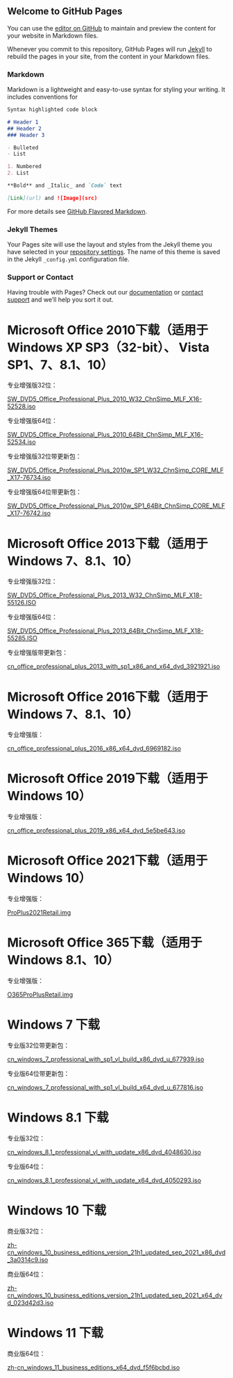 ## Welcome to GitHub Pages

You can use the [editor on GitHub](https://github.com/AnnaLili/AnnaLili.github.io/edit/main/index.md) to maintain and preview the content for your website in Markdown files.

Whenever you commit to this repository, GitHub Pages will run [Jekyll](https://jekyllrb.com/) to rebuild the pages in your site, from the content in your Markdown files.

### Markdown

Markdown is a lightweight and easy-to-use syntax for styling your writing. It includes conventions for

```markdown
Syntax highlighted code block

# Header 1
## Header 2
### Header 3

- Bulleted
- List

1. Numbered
2. List

**Bold** and _Italic_ and `Code` text

[Link](url) and ![Image](src)
```

For more details see [GitHub Flavored Markdown](https://guides.github.com/features/mastering-markdown/).

### Jekyll Themes

Your Pages site will use the layout and styles from the Jekyll theme you have selected in your [repository settings](https://github.com/AnnaLili/AnnaLili.github.io/settings/pages). The name of this theme is saved in the Jekyll `_config.yml` configuration file.

### Support or Contact

Having trouble with Pages? Check out our [documentation](https://docs.github.com/categories/github-pages-basics/) or [contact support](https://support.github.com/contact) and we’ll help you sort it out.
<h1>Microsoft Office 2010下载（适用于Windows XP SP3（32-bit）、 Vista SP1、7、8.1、10）</h1>
 
<p>专业增强版32位：</p>
<a href="ed2k://|file|SW_DVD5_Office_Professional_Plus_2010_W32_ChnSimp_MLF_X16-52528.iso|926285824|3FE784EF02E56648D0920E7D5CA5A9A3|/">SW_DVD5_Office_Professional_Plus_2010_W32_ChnSimp_MLF_X16-52528.iso</a>
<p>专业增强版64位：</p>
<a href="ed2k://|file|SW_DVD5_Office_Professional_Plus_2010_64Bit_ChnSimp_MLF_X16-52534.iso|1009090560|C0BADE6BE073CC00609E6CA16D0C62AC|/">SW_DVD5_Office_Professional_Plus_2010_64Bit_ChnSimp_MLF_X16-52534.iso</a>
<p>专业增强版32位带更新包：</p>
<a href="ed2k://|file|SW_DVD5_Office_Professional_Plus_2010w_SP1_W32_ChnSimp_CORE_MLF_X17-76734.iso|1412091904|79B75EE3F629A1BD925E6C0AEFDECA10|/">SW_DVD5_Office_Professional_Plus_2010w_SP1_W32_ChnSimp_CORE_MLF_X17-76734.iso</a>
<p>专业增强版64位带更新包：</p>
<a href="ed2k://|file|SW_DVD5_Office_Professional_Plus_2010w_SP1_64Bit_ChnSimp_CORE_MLF_X17-76742.iso|1612515328|032320121E0EE36D8F0C32EC89CA0AB9|/">SW_DVD5_Office_Professional_Plus_2010w_SP1_64Bit_ChnSimp_CORE_MLF_X17-76742.iso</a>

<h1>Microsoft Office 2013下载（适用于Windows 7、8.1、10）</h1>

<p>专业增强版32位：</p>
<a href="ed2k://|file|SW_DVD5_Office_Professional_Plus_2013_W32_ChnSimp_MLF_X18-55126.ISO|850122752|72F01530B3A9C320E166A1A412F1D869|/">SW_DVD5_Office_Professional_Plus_2013_W32_ChnSimp_MLF_X18-55126.ISO</a>
<p>专业增强版64位：</p>
<a href="ed2k://|file|SW_DVD5_Office_Professional_Plus_2013_64Bit_ChnSimp_MLF_X18-55285.ISO|958879744|678EF5DD83F825E97FB710996E0BA597|/">SW_DVD5_Office_Professional_Plus_2013_64Bit_ChnSimp_MLF_X18-55285.ISO</a>
<p>专业增强版带更新包：</p>
<a href="ed2k://|file|cn_office_professional_plus_2013_with_sp1_x86_and_x64_dvd_3921921.iso|1838749696|C2C7DCB43293252480A32F91F21DE3B3|/">cn_office_professional_plus_2013_with_sp1_x86_and_x64_dvd_3921921.iso</a>

<h1>Microsoft Office 2016下载（适用于Windows 7、8.1、10）</h1>

<p>专业增强版：</p>
<a href="ed2k://|file|cn_office_professional_plus_2016_x86_x64_dvd_6969182.iso|2588266496|27EEA4FE4BB13CD0ECCDFC24167F9E01|/">cn_office_professional_plus_2016_x86_x64_dvd_6969182.iso</a>

<h1>Microsoft Office 2019下载（适用于Windows 10）</h1>

<p>专业增强版：</p>
<a href="ed2k://|file|cn_office_professional_plus_2019_x86_x64_dvd_5e5be643.iso|3775004672|1E4FFA5240F21F60DC027F73F1C62FF4|/">cn_office_professional_plus_2019_x86_x64_dvd_5e5be643.iso</a>

<h1>Microsoft Office 2021下载（适用于Windows 10）</h1>

<p>专业增强版：</p>
<a href="https://officecdn.microsoft.com/db/492350f6-3a01-4f97-b9c0-c7c6ddf67d60/media/zh-CN/ProPlus2021Retail.img">ProPlus2021Retail.img</a>

<h1>Microsoft Office 365下载（适用于Windows 8.1、10）</h1>

<p>专业增强版：</p>
<a href="https://officecdn.microsoft.com/db/492350F6-3A01-4F97-B9C0-C7C6DDF67D60/media/zh-CN/O365ProPlusRetail.img">O365ProPlusRetail.img</a>

<h1>Windows 7 下载</h1>
 
<p>专业版32位带更新包：</p>
<a href="ed2k://|file|cn_windows_7_professional_with_sp1_vl_build_x86_dvd_u_677939.iso|2502909952|935E5B4B754527BE3C238FA6ABDD9B86|/">cn_windows_7_professional_with_sp1_vl_build_x86_dvd_u_677939.iso</a>
<p>专业版64位带更新包：</p>
<a href="ed2k://|file|cn_windows_7_professional_with_sp1_vl_build_x64_dvd_u_677816.iso|3266004992|5A52F4CCEFA71797D58389B397038B2F|/">cn_windows_7_professional_with_sp1_vl_build_x64_dvd_u_677816.iso</a>

<h1>Windows 8.1 下载</h1>

<p>专业版32位：</p>
<a href="ed2k://|file|cn_windows_8.1_professional_vl_with_update_x86_dvd_4048630.iso|3086659584|41CAAB5DAC5643F6E0048576D609C19A|/">cn_windows_8.1_professional_vl_with_update_x86_dvd_4048630.iso</a>
<p>专业版64位：</p>
<a href="ed2k://|file|cn_windows_8.1_professional_vl_with_update_x64_dvd_4050293.iso|4136626176|4D2363F9E06BFD50A78B1E6464702959|/">cn_windows_8.1_professional_vl_with_update_x64_dvd_4050293.iso</a>

<h1>Windows 10 下载</h1>

<p>商业版32位：</p>
<a href="ed2k://|file|zh-cn_windows_10_business_editions_version_21h1_updated_sep_2021_x86_dvd_3a0314c9.iso|4140279808|01B1F60FBCCC8BA61F0208D0F4957949|/">zh-cn_windows_10_business_editions_version_21h1_updated_sep_2021_x86_dvd_3a0314c9.iso</a>
<p>商业版64位：</p>
<a href="ed2k://|file|zh-cn_windows_10_business_editions_version_21h1_updated_sep_2021_x64_dvd_023d42d3.iso|5709488128|B09B1BA01F76C80E2BD8E798C9E89E7D|/">zh-cn_windows_10_business_editions_version_21h1_updated_sep_2021_x64_dvd_023d42d3.iso</a>

<h1>Windows 11 下载</h1>

<p>商业版64位：</p>
<a href="ed2k://|file|zh-cn_windows_11_business_editions_x64_dvd_f5f6bcbd.iso|5413181440|88CA1AE28F5F8A238647561B5C00E511|/">zh-cn_windows_11_business_editions_x64_dvd_f5f6bcbd.iso</a>
